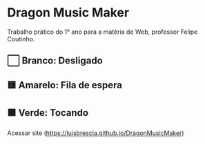 # Dragon Music Maker

Trabalho prático do 1° ano para a matéria de Web, professor Felipe Coutinho.

⬜ Branco: Desligado
---
🟨 Amarelo: Fila de espera
---
🟩 Verde: Tocando
---

Acessar site (https://luisbrescia.github.io/DragonMusicMaker)
